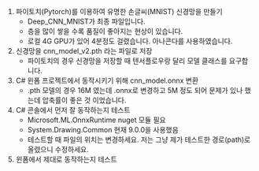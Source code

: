 1. 파이토치(Pytorch)를 이용하여 유명한 손글씨(MNIST) 신경망을 만들기
   - Deep_CNN_MNIST가 최종 파일입니다.
   - 층을 많이 쌓을 수록 품질이 좋아지는 현상이 있습니다.
   - 로컬 4G GPU가 있어 4분정도 걸렸습니다. 아나콘다를 사용하였습니다.
3. 신경망을 cnn_model_v2.pth 라는 파일로 저장
   - 파이토치의 경우 신경망을 저장할 때 텐서플로우랑 달리 모델 클래스를 요구합니다.
5. C# 윈폼 프로젝트에서 동작시키기 위해 cnn_model.onnx 변환
   - .pth 모델의 경우 16M 였는데 .onnx로 변경하고 5M 정도 되어 문제가 있나 했는데 압축률이 좋은 것 이었습니다.
6. C# 콘솔에서 먼저 잘 동작하는지 테스트
   - Microsoft.ML.OnnxRuntime  nuget 모듈 필요
   - System.Drawing.Common 현재 9.0.0을 사용했음
   - 테스트할 때 파일의 위치는 변경하세요. 저는 그냥 제가 테스트한 경로(path)로 올렸으니 수정하세요.   
7. 윈폼에서 제대로 동작하는지 테스트

